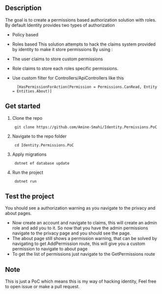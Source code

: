 ## Description
The goal is to create a permissions based authorization solution with roles.
By default Identity provides  two types of authorization 
- Policy based
- Roles based
This solution attempts to hack the claims system provided by identity to make it store permissions By using :
- The user claims to store custom permissions
- Role claims to store each roles  specific permissions.
- Use custom filter for Controllers/ApiControllers like this

        [HasPermissionForAction(Permission = Permissions.CanRead, Entity = Entities.About)]


## Get started
1) Clone the repo

        git clone https://github.com/Amine-Smahi/Identity.Permissions.PoC

2) Navigate to the repo folder

        cd Identity.Permissions.PoC

3) Apply migrations

        dotnet ef database update

4) Run the project

        dotnet run
        
## Test the project
You should see a authorization warning as you navigate to the privacy and about pages.
- Now create an account and navigate to claims, this will create an admin role and add you to it.
So now that you have the admin permissions navigate to the privacy page and you should see the page.
- The about page still shows a permission warning, that can be solved by navigating to get AddPermission route, this will give you a custom permission to navigate to about page
- To get the list of permissions just navigate to the GetPermissions route

## Note
This is just a PoC which means this is my way of hacking identity, Feel free to open issue or make a pull request.
